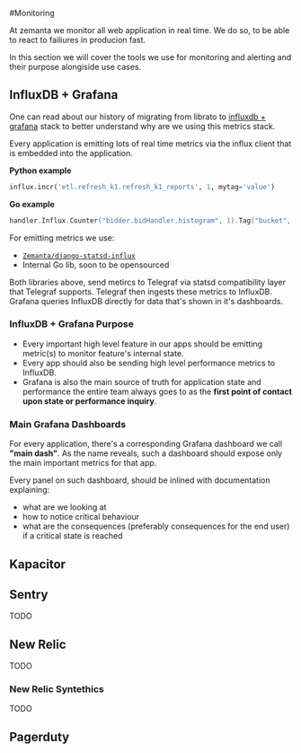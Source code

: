 #Monitoring

At zemanta we monitor all web application in real time. We do so, to be able to react to failiures in producion fast. 

In this section we will cover the tools we use for monitoring and alerting and their purpose alongiside use cases.

## InfluxDB + Grafana

One can read about our history of migrating from librato to [influxdb + grafana](http://zemanta.github.io/2016/05/10/from-librato-to-influxdb/) stack to better understand why are we using this metrics stack. 

Every application is emitting lots of real time metrics via the influx client that is embedded into the application.

**Python example**

```python
influx.incr('etl.refresh_k1.refresh_k1_reports', 1, mytag='value')
```

**Go example**

```go
handler.Influx.Counter("bidder.bidHandler.histogram", 1).Tag("bucket", "plus").Submit()
```

For emitting metrics we use:

* [`Zemanta/django-statsd-influx`](https://github.com/Zemanta/django-statsd-influx)
* Internal Go lib, soon to be opensourced

Both libraries above, send metircs to Telegraf via statsd compatibility layer that Telegraf supports. Telegraf then ingests these metrics to InfluxDB. Grafana queries InfluxDB directly for data that's shown in it's dashboards. 


### InfluxDB + Grafana Purpose

* Every important high level feature in our apps should be emitting metric(s) to monitor feature's internal state.
* Every app should also be sending high level performance metrics to InfluxDB.
* Grafana is also the main source of truth for application state and performance the entire team always goes to as the **first point of contact upon state or performance inquiry**. 


### Main Grafana Dashboards

For every application, there's a corresponding Grafana dashboard we call **"main dash"**. As the name reveals, such a dashboard should expose only the main important metrics for that app.

Every panel on such dashboard, should be inlined with documentation explaining:

* what are we looking at
* how to notice critical behaviour
* what are the consequences (preferably consequences for the end user) if a critical state is reached




## Kapacitor


## Sentry

TODO

## New Relic

TODO

### New Relic Syntethics 

TODO


## Pagerduty
